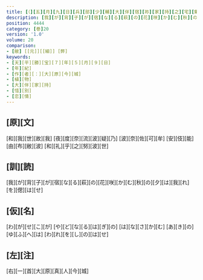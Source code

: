```yaml
---
title: [（][五][月][九][日][兵][部][少][輔][大][伴][宿][祢][家][持][之][宅][集][宴]<[歌]>[四][首][）]
description: [我][が][背][子][が][宿][な][る][萩][の][花][咲][か][む][秋][の][夕][は][我][れ][を][偲][は][せ]
position: 4444
category: [巻]20
version: '1.0'
volume: 20
comparison:
- [敝] [[元]][[細]] [弊]
keywords:
- [天][平][勝][宝][７][年][５][月][９][日]
- [年][紀]
- [作][者][：][大][原][今][城]
- [植][物]
- [大][伴][家][持]
- [惜][別]
- [恋][情]
---
```


## [原][文]

[和][我][世][故][我] [夜][度][奈][流][波][疑][乃] [波][奈][佐][可][牟] [安][伎][能][由][布][敝][波] [和][礼][乎][之][努][波][世]

## [訓][読]

[我][が][背][子][が][宿][な][る][萩][の][花][咲][か][む][秋][の][夕][は][我][れ][を][偲][は][せ]

## [仮][名]

[わ][が][せ][こ][が] [や][ど][な][る][は][ぎ][の] [は][な][さ][か][む] [あ][き][の][ゆ][ふ][へ][は] [わ][れ][を][し][の][は][せ]

## [左][注]

[右][一][首][大][原][真][人][今][城]

